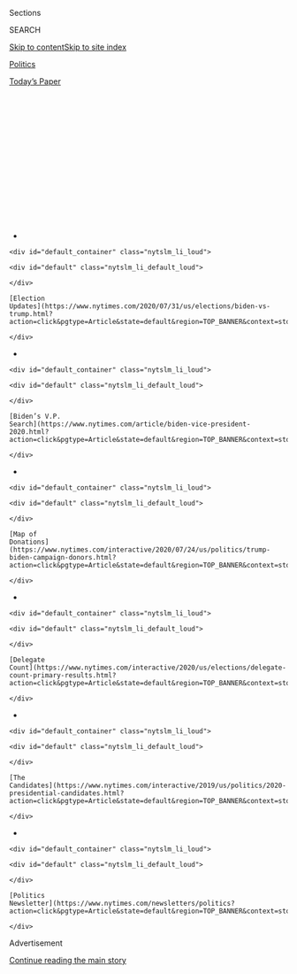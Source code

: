 <div id="app">

<div>

<div>

<div>

<div class="NYTAppHideMasthead css-1q2w90k e1suatyy0">

<div class="section css-ui9rw0 e1suatyy2">

<div class="css-eph4ug er09x8g0">

<div class="css-6n7j50">

</div>

<span class="css-1dv1kvn">Sections</span>

<div class="css-10488qs">

<span class="css-1dv1kvn">SEARCH</span>

</div>

[Skip to content](#site-content)[Skip to site
index](#site-index)

</div>

<div id="masthead-section-label" class="css-1wr3we4 eaxe0e00">

[Politics](https://www.nytimes.com/section/politics)

</div>

<div class="css-10698na e1huz5gh0">

</div>

</div>

<div id="masthead-bar-one" class="section hasLinks css-15hmgas e1csuq9d3">

<div class="css-uqyvli e1csuq9d0">

</div>

<div class="css-1uqjmks e1csuq9d1">

</div>

<div class="css-9e9ivx">

[](https://myaccount.nytimes.com/auth/login?response_type=cookie&client_id=vi)

</div>

<div class="css-1bvtpon e1csuq9d2">

[Today’s
Paper](https://www.nytimes.com/section/todayspaper)

</div>

</div>

</div>

</div>

<div data-aria-hidden="false">

<div id="site-content" data-role="main">

<div>

<div class="css-1aor85t" style="opacity:0.000000001;z-index:-1;visibility:hidden">

<div class="css-1hqnpie">

<div class="css-epjblv">

<span class="css-17xtcya">[Politics](/section/politics)</span><span class="css-x15j1o">|</span><span class="css-fwqvlz">Trump’s
Approval Rating, Biden V.P. Search: The Latest in the 2020
Race</span>

</div>

<div class="css-k008qs">

<div class="css-1iwv8en">

<span class="css-18z7m18"></span>

<div>

</div>

</div>

<span class="css-1n6z4y">https://nyti.ms/2Pgc9kw</span>

<div class="css-1705lsu">

<div class="css-4xjgmj">

<div class="css-4skfbu" data-role="toolbar" data-aria-label="Social Media Share buttons, Save button, and Comments Panel with current comment count" data-testid="share-tools">

  - 
  - 
  - 
  - 
    
    <div class="css-6n7j50">
    
    </div>

  - 

</div>

</div>

</div>

</div>

</div>

</div>

<div id="NYT_TOP_BANNER_REGION" class="css-13pd83m">

<div>

<div id="styln-elections-notifications-menu" class="section interactive-content interactive-size-medium css-1edisqu">

<div class="css-17ih8de interactive-body">

<div class="nytslm_innerContainer" data-aria-live="polite">

<div class="nytslm_title">

</div>

  - 
    
    <div id="default_container" class="nytslm_li_loud">
    
    <div id="default" class="nytslm_li_default_loud">
    
    </div>
    
    [Election
    Updates](https://www.nytimes.com/2020/07/31/us/elections/biden-vs-trump.html?action=click&pgtype=Article&state=default&region=TOP_BANNER&context=storylines_menu)
    
    </div>

  - 
    
    <div id="default_container" class="nytslm_li_loud">
    
    <div id="default" class="nytslm_li_default_loud">
    
    </div>
    
    [Biden’s V.P.
    Search](https://www.nytimes.com/article/biden-vice-president-2020.html?action=click&pgtype=Article&state=default&region=TOP_BANNER&context=storylines_menu)
    
    </div>

  - 
    
    <div id="default_container" class="nytslm_li_loud">
    
    <div id="default" class="nytslm_li_default_loud">
    
    </div>
    
    [Map of
    Donations](https://www.nytimes.com/interactive/2020/07/24/us/politics/trump-biden-campaign-donors.html?action=click&pgtype=Article&state=default&region=TOP_BANNER&context=storylines_menu)
    
    </div>

  - 
    
    <div id="default_container" class="nytslm_li_loud">
    
    <div id="default" class="nytslm_li_default_loud">
    
    </div>
    
    [Delegate
    Count](https://www.nytimes.com/interactive/2020/us/elections/delegate-count-primary-results.html?action=click&pgtype=Article&state=default&region=TOP_BANNER&context=storylines_menu)
    
    </div>

  - 
    
    <div id="default_container" class="nytslm_li_loud">
    
    <div id="default" class="nytslm_li_default_loud">
    
    </div>
    
    [The
    Candidates](https://www.nytimes.com/interactive/2019/us/politics/2020-presidential-candidates.html?action=click&pgtype=Article&state=default&region=TOP_BANNER&context=storylines_menu)
    
    </div>

  - 
    
    <div id="default_container" class="nytslm_li_loud">
    
    <div id="default" class="nytslm_li_default_loud">
    
    </div>
    
    [Politics
    Newsletter](https://www.nytimes.com/newsletters/politics?action=click&pgtype=Article&state=default&region=TOP_BANNER&context=storylines_menu)
    
    </div>

</div>

</div>

</div>

</div>

</div>

<div id="top-wrapper" class="css-1sy8kpn">

<div id="top-slug" class="css-l9onyx">

Advertisement

</div>

[Continue reading the main
story](#after-top)

<div class="ad top-wrapper" style="text-align:center;height:100%;display:block;min-height:250px">

<div id="top" class="place-ad" data-position="top" data-size-key="top">

</div>

</div>

<div id="after-top">

</div>

</div>

<div>

<div id="sponsor-wrapper" class="css-1hyfx7x">

<div id="sponsor-slug" class="css-19vbshk">

Supported by

</div>

[Continue reading the main
story](#after-sponsor)

<div id="sponsor" class="ad sponsor-wrapper" style="text-align:center;height:100%;display:block">

</div>

<div id="after-sponsor">

</div>

</div>

<div class="css-186x18t">

News
Analysis

</div>

<div class="css-1vkm6nb ehdk2mb0">

# Trump’s Approval Rating, Biden V.P. Search: The Latest in the 2020 Race

</div>

President Trump’s more sober messaging on the coronavirus crisis didn’t
last long. For Joe Biden, the search for a running mate may last a
little longer.

<div class="css-79elbk" data-testid="photoviewer-wrapper">

<div class="css-z3e15g" data-testid="photoviewer-wrapper-hidden">

</div>

<div class="css-1a48zt4 ehw59r15" data-testid="photoviewer-children">

![<span class="css-16f3y1r e13ogyst0" data-aria-hidden="true">Former
Vice President Joseph R. Biden Jr. appears to be giving himself an
extension to complete his
ticket.</span><span class="css-cnj6d5 e1z0qqy90" itemprop="copyrightHolder"><span class="css-1ly73wi e1tej78p0">Credit...</span><span><span>Michelle
V. Agins/The New York
Times</span></span></span>](https://static01.nyt.com/images/2020/08/01/us/politics/01moments1/merlin_175045695_792fda51-d1e1-4b1b-87db-391f651713ec-articleLarge.jpg?quality=75&auto=webp&disable=upscale)

</div>

</div>

<div class="css-18e8msd">

<div class="css-pdw9fk epjyd6m0">

<div class="css-1txwxcy ey68jwv0" data-aria-hidden="true">

[![Annie
Karni](https://static01.nyt.com/images/2019/02/05/multimedia/author-annie-karni/author-annie-karni-thumbLarge.png
"Annie Karni")](https://www.nytimes.com/by/annie-karni)[![Astead W.
Herndon](https://static01.nyt.com/images/2018/09/14/us/author-head-astead/author-head-astead-thumbLarge-v2.png
"Astead W. Herndon")](https://www.nytimes.com/by/astead-w-herndon)

</div>

<div class="css-1baulvz">

By [<span class="css-1baulvz" itemprop="name">Annie
Karni</span>](https://www.nytimes.com/by/annie-karni) and
[<span class="css-1baulvz last-byline" itemprop="name">Astead W.
Herndon</span>](https://www.nytimes.com/by/astead-w-herndon)

</div>

</div>

  - Aug. 1, 2020, <span class="css-epvm6">5:00 a.m.
    ET</span>

  - 
    
    <div class="css-4xjgmj">
    
    <div class="css-d8bdto" data-role="toolbar" data-aria-label="Social Media Share buttons, Save button, and Comments Panel with current comment count" data-testid="share-tools">
    
      - 
      - 
      - 
      - 
        
        <div class="css-6n7j50">
        
        </div>
    
      - 
    
    </div>
    
    </div>

</div>

</div>

<div class="section meteredContent css-1r7ky0e" name="articleBody" itemprop="articleBody">

<div class="css-1fanzo5 StoryBodyCompanionColumn">

<div class="css-53u6y8">

*Welcome to our weekly analysis of the state of the 2020 campaign.*

## The week in numbers

  - Less than 100 days before the election, President Trump’s approval
    rating is stuck deep in the red. Gallup updated its [approval
    tracker](https://news.gallup.com/poll/203207/trump-job-approval-weekly.aspx)
    this week, showing Trump **15 points down**.

  - His approval rating on the coronavirus is even weaker **(–21)**,
    according to [FiveThirtyEight’s polling
    average](https://projects.fivethirtyeight.com/coronavirus-polls/).

  - A [Monmouth University
    poll](https://www.monmouth.edu/polling-institute/reports/monmouthpoll_GA_072920/)
    of Georgia, traditionally a red state, showed a dead heat, with
    Trump and Joe Biden each receiving **47 percent** support from
    registered voters.

  - Polls
    [of](http://maristpoll.marist.edu/wp-content/uploads/2020/07/NBC-News_Marist-Poll-AZ-NOS-and-Tables_202007231249.pdf)
    [Arizona](https://cdn.cnn.com/cnn/2020/images/07/26/rel1_az.pdf),
    [Florida](https://cdn.cnn.com/cnn/2020/images/07/26/rel1_fl.pdf) and
    [North
    Carolina](https://assets.documentcloud.org/documents/7007170/NBC-News-Marist-Poll-NC-Annotated-Questionnaire.pdf)
    showed Biden with an edge in each of those states, all of which
    Trump won four years ago.

<!-- end list -->

  - Biden spent **$11.8 million** on television ads, while Trump spent
    **$4.7 million**. Trump’s campaign pulled its TV ads for six days,
    briefly bringing its spending to $0 nationwide, as the new campaign
    manager, Bill Stepien, conducted a “review” of the ad strategy.

  - On Facebook, Trump again outspent Biden, roughly **$4.2 million** to
    just under **$810,000**.

## Catch me up

</div>

</div>

<div class="css-79elbk" data-testid="photoviewer-wrapper">

<div class="css-z3e15g" data-testid="photoviewer-wrapper-hidden">

</div>

<div class="css-1a48zt4 ehw59r15" data-testid="photoviewer-children">

![<span class="css-16f3y1r e13ogyst0" data-aria-hidden="true">President
Trump’s approval rating remains
underwater.</span><span class="css-cnj6d5 e1z0qqy90" itemprop="copyrightHolder"><span class="css-1ly73wi e1tej78p0">Credit...</span><span>Al
Drago for The New York
Times</span></span>](https://static01.nyt.com/images/2020/08/01/us/politics/01moments2/merlin_175167909_5727e01c-5584-4cfc-a48b-86f52c54eaad-articleLarge.jpg?quality=75&auto=webp&disable=upscale)

</div>

</div>

<div class="css-1fanzo5 StoryBodyCompanionColumn">

<div class="css-53u6y8">

If last week was billed by White House officials as a new direction for
Mr. Trump — an attempt to stabilize his sinking approval rating by
appearing to take the coronavirus crisis more seriously — this week is
the one we all knew would inevitably follow, when his id took back the
steering wheel.

Gone was the new message about the importance of wearing masks, or any
sustained focus on what he claims is fast progress toward a vaccine. On
Thursday, Mr. Trump suggested for the first time that [the election
could be
delayed](https://www.nytimes.com/2020/07/30/us/politics/trump-delay-2020-election.html)
— a move some of his own former advisers described as a feeble attempt
to get ahead of a potential loss in November.

Earlier, Mr. Trump defended his decision to retweet a claim that
hydroxychloroquine was a “cure” for the virus and that masks were
unnecessary.

</div>

</div>

<div class="css-1fanzo5 StoryBodyCompanionColumn">

<div class="css-53u6y8">

“They’re very respected doctors,” he said, referring to a woman who has
also promoted videos claiming doctors make medicine using DNA from
aliens. “There was a woman who was spectacular in her statements about
it, and she’s had tremendous success with
it.”

<div id="NYT_MAIN_CONTENT_1_REGION" class="css-9tf9ac">

<div>

<div id="styln-nfldraft-updates-block" class="section interactive-content interactive-size-medium css-1ftcdic">

<div class="css-17ih8de interactive-body">

<div id="styln-briefing-block" data-asset-id="">

<div class="briefing-block-header-section">

# [Latest Updates: 2020 Election](https://www.nytimes.com/2020/07/31/us/elections/biden-vs-trump.html?action=click&pgtype=Article&state=default&region=MAIN_CONTENT_1&context=storylines_live_updates)

<div class="briefing-block-ts">

Updated 2020-08-01T01:26:45.732Z

</div>

</div>

  - [Kamala Harris, a top vice-presidential contender, confronts double
    standards.](https://www.nytimes.com/2020/07/31/us/elections/biden-vs-trump.html?action=click&pgtype=Article&state=default&region=MAIN_CONTENT_1&context=storylines_live_updates#link-29fdff45)
  - [Karen Bass and Susan Rice are rising on Biden’s vice-presidential
    shortlist.](https://www.nytimes.com/2020/07/31/us/elections/biden-vs-trump.html?action=click&pgtype=Article&state=default&region=MAIN_CONTENT_1&context=storylines_live_updates#link-13ec3d9c)
  - [Trump says Russian bounties to kill U.S. troops ‘never took
    place.’](https://www.nytimes.com/2020/07/31/us/elections/biden-vs-trump.html?action=click&pgtype=Article&state=default&region=MAIN_CONTENT_1&context=storylines_live_updates#link-49e9a016)

<div class="briefing-block-footer">

<div class="briefing-block-footer-meta">

[See more
updates](https://www.nytimes.com/2020/07/31/us/elections/biden-vs-trump.html?action=click&pgtype=Article&state=default&region=MAIN_CONTENT_1&context=storylines_live_updates)

</div>

</div>

</div>

</div>

</div>

</div>

</div>

And he made an appeal to white suburban voters by trying [to stir up
racist
fears](https://www.nytimes.com/2020/07/29/us/politics/trump-suburbs-housing-white-voters.html)
about low-income housing and the people who live there.

In short, it’s nearly four years in, and we know there’s never a new
tone, just short periods of quiet before the president once again
reveals his baser
instincts.

## Mourning Herman Cain, but avoiding reality

</div>

</div>

<div class="css-79elbk" data-testid="photoviewer-wrapper">

<div class="css-z3e15g" data-testid="photoviewer-wrapper-hidden">

</div>

<div class="css-1a48zt4 ehw59r15" data-testid="photoviewer-children">

<div class="css-1xdhyk6 erfvjey0">

<span class="css-1ly73wi e1tej78p0">Image</span>

<div class="css-zjzyr8">

<div data-testid="lazyimage-container" style="height:249.39999999999998px">

</div>

</div>

</div>

<span class="css-16f3y1r e13ogyst0" data-aria-hidden="true">Herman Cain
in 2012, when he ran for the Republican presidential
nomination.</span><span class="css-cnj6d5 e1z0qqy90" itemprop="copyrightHolder"><span class="css-1ly73wi e1tej78p0">Credit...</span><span>Monica
Lopossay for The New York Times</span></span>

</div>

</div>

<div class="css-1fanzo5 StoryBodyCompanionColumn">

<div class="css-53u6y8">

This week brought the grim reality that few close to the president
wanted to acknowledge: that failing to strictly follow precautions
against the coronavirus, like wearing masks and practicing social
distancing, could have dire personal consequences.

</div>

</div>

<div class="css-1fanzo5 StoryBodyCompanionColumn">

<div class="css-53u6y8">

Herman Cain, a former Republican presidential candidate who served as a
chairman of Black Voices for Trump, [died
Thursday](https://www.nytimes.com/2020/07/30/us/politics/herman-cain-dead.html)
because of complications from the virus, weeks after attending Mr.
Trump’s indoor rally in Tulsa, Okla. It had been a loaded setting and
date — the weekend of Juneteenth, as protests over the death of George
Floyd spread across the country — and the president needed as many Black
supporters in attendance as he could muster.

Mr. Trump tweeted his condolences, calling Mr. Cain “an American
patriot, and great friend.” Kayleigh McEnany, the White House press
secretary, said in a statement that Mr. Cain “represented the very best
of the American spirit.”

There was no nod to the reality that Mr. Cain may have put himself at
greater risk because he was trying to be a good soldier for Mr. Trump.
Inside the Tulsa arena, Mr. Cain posted selfies showing him sitting with
other Black Trump supporters, none of whom wore masks.

It was an outcome that few in Trumpworld wanted to bear a measure of
responsibility for. One campaign adviser said Thursday he hoped no one
would “politicize” Mr. Cain’s death, and noted that it was impossible to
tell where someone might have contracted the virus. The campaign did not
respond to a request for comment about Mr. Cain’s attendance at the
rally.

Meanwhile, the coronavirus continues to circle Mr. Trump:

  - His national security adviser, Robert O’Brien, became the latest and
    most senior member of the administration [to test positive for the
    coronavirus](https://www.nytimes.com/2020/07/27/us/politics/robert-obrien-virus.html).

  - Kimberly Guilfoyle, the girlfriend of Mr. Trump’s eldest son and a
    top fund-raising official for the re-election campaign, has received
    a clean bill of health since her positive test for the coronavirus
    this month. And she’s already been spotted back at the White
House.

## A rarity: Obama goes there

</div>

</div>

<div class="css-79elbk" data-testid="photoviewer-wrapper">

<div class="css-z3e15g" data-testid="photoviewer-wrapper-hidden">

</div>

<div class="css-1a48zt4 ehw59r15" data-testid="photoviewer-children">

<div class="css-1xdhyk6 erfvjey0">

<span class="css-1ly73wi e1tej78p0">Image</span>

<div class="css-zjzyr8">

<div data-testid="lazyimage-container" style="height:219.75555555555556px">

</div>

</div>

</div>

<span class="css-16f3y1r e13ogyst0" data-aria-hidden="true">Former
President Barack Obama eulogized Representative John Lewis in
Atlanta.</span><span class="css-cnj6d5 e1z0qqy90" itemprop="copyrightHolder"><span class="css-1ly73wi e1tej78p0">Credit...</span><span>Pool
photo by Alyssa Pointer</span></span>

</div>

</div>

<div class="css-1fanzo5 StoryBodyCompanionColumn">

<div class="css-53u6y8">

To describe former President Barack Obama’s public statements about his
successor as carefully crafted is an understatement. Each word is
considered, each jab measured exactly, as Mr. Obama balances the weight
of his global prominence with his desire to let the current leaders of
the Democratic Party chart their own course.

On Thursday, however, he leaned all the way in. No more flowery Medium
posts.

Delivering [the
eulogy](https://www.nytimes.com/2020/07/30/us/obama-eulogy-john-lewis-full-transcript.html)
for John Lewis, the civil rights giant and Atlanta congressman, Mr.
Obama gave his full treatise on the current political moment, laying out
policy priorities and a searing critique of Mr. Trump without ever
saying his name. It was the type of anti-Trump counterprogramming that
many of Mr. Obama's supporters have wanted to see for years.

</div>

</div>

<div class="css-1fanzo5 StoryBodyCompanionColumn">

<div class="css-53u6y8">

It also represented a soft evolution from the former president, who
embraced several ideas that he had not endorsed while in the White
House. Consider what he backed, and his history:

  - Mr. Obama made a spirited call for election reforms, including
    making Election Day a national holiday and restoring the Voting
    Rights Act, which was neutered in 2013 by the Supreme Court. During
    his presidency, Mr. Obama at times downplayed the impact of voter
    suppression, focusing more on voter apathy. He has focused more on
    suppression efforts in recent years, as has his party.

  - Mr. Obama called the Senate filibuster a “[Jim Crow
    relic](https://www.nytimes.com/2020/07/30/us/obama-filibuster-senate-democrats.html),”
    his strongest comments against the 60-vote procedural threshold that
    has stopped major legislation by both parties. His words contradict
    then-Senator Obama and then-President Obama, who shied from
    filibuster elimination efforts from the party’s progressive base. He
    even gained a new convert: Senator Bernie Sanders of Vermont
    endorsed filibuster elimination after Mr. Obama’s comments, a
    reversal for the former presidential candidate.

  - On the filibuster, Mr. Obama’s transition subtly mimics Mr. Biden’s.
    As a longtime Delaware senator, Mr. Biden rejected the idea of
    eliminating the filibuster. However, in recent comments at a
    Democratic fund-raiser, he signaled an openness if Republican
    obstruction precluded reforms. The Obama-Biden mind meld continues.

## Veepstakes is finally here (kind of)

At long last, the month is August, and Mr. Biden’s self-imposed time
frame for [a vice-presidential
selection](https://www.nytimes.com/article/biden-vice-president-2020.html)
has arrived. There are only two caveats: All indications are that he is
going to give himself an extension, and we are barely closer to knowing
the selection — or even the finalists — than at the start of July.

Supporters of possible candidates have made public and private cases for
their favorites, and Mr. Biden’s campaign has fueled speculation by
holding events with several contenders. Two candidates have more
recently moved toward the top of Mr. Biden’s list: [Representative Karen
Bass of California and Susan E.
Rice](https://www.nytimes.com/2020/07/31/us/politics/joseph-biden-vice-president.html),
the former national security adviser.

Here’s what we know (and what we don’t):

  - **Mr. Biden’s selection will be historic:** Although he made clear
    months ago that he would select a woman, the history-making
    possibility of a female vice president should not be underplayed.
    Given that Mr. Biden might choose a woman of color, the glass
    ceiling could crack two times over.

  - **Mr. Biden wants a governing partner:** So much is made about what
    the selection could mean for the November outcome, but that is
    likely not the most important factor. Mr. Biden saw himself as a
    complementary piece to Mr. Obama’s administration, and will be
    looking for someone with whom he has a personal rapport. Much of his
    decision will come down to things that are hard to quantify in
    strictly political terms. It’s more vibes than science.

  - **Mr. Biden will be shaping future primaries:** It is unclear
    whether Mr. Biden’s choice will shape the race against Mr. Trump,
    but the selection could have an imprint on Democratic presidential
    politics going forward. If Mr. Biden wins, his vice president will
    have a huge national platform to define and expand her political
    brand, much as Mr. Biden did under Mr. Obama. This could put her in
    pole position to dominate the party’s more moderate wing after Mr.
    Biden. Being No. 2 is a low-risk, high-reward position, particularly
    for someone who would be the first woman ever to hold the
office.

## What you might have missed

</div>

</div>

<div class="css-79elbk" data-testid="photoviewer-wrapper">

<div class="css-z3e15g" data-testid="photoviewer-wrapper-hidden">

</div>

<div class="css-1a48zt4 ehw59r15" data-testid="photoviewer-children">

<div class="css-1xdhyk6 erfvjey0">

<span class="css-1ly73wi e1tej78p0">Image</span>

<div class="css-zjzyr8">

<div data-testid="lazyimage-container" style="height:257.77777777777777px">

</div>

</div>

</div>

<span class="css-16f3y1r e13ogyst0" data-aria-hidden="true">Susan E.
Rice, the former national security adviser, is a top candidate to be Mr.
Biden’s running
mate.</span><span class="css-cnj6d5 e1z0qqy90" itemprop="copyrightHolder"><span class="css-1ly73wi e1tej78p0">Credit...</span><span>Mark
Humphrey/Associated Press</span></span>

</div>

</div>

<div class="css-1fanzo5 StoryBodyCompanionColumn">

<div class="css-53u6y8">

  - Ms. Rice once considered running against Senator Susan Collins of
    Maine. Now she’s a candidate to be Mr. Biden’s running mate. If she
    doesn’t get chosen, she’s still open to running for office — [maybe
    even for Senate in Washington, D.C., if it becomes a
    state](https://www.nytimes.com/2020/07/27/us/politics/susan-rice-biden-vice-president.html).

  - Mr. Biden released the fourth piece of his “Build Back Better”
    economic proposal, [an effort to show that racial justice is
    integral to his policy
    vision](https://www.nytimes.com/2020/07/28/us/politics/joe-biden-racial-justice-economy-plan.html).
    It promises to “leverage more than $150 billion in new capital and
    opportunities for small businesses that have been structurally
    excluded for generations.”

  - Mr. Trump faces several problems in Michigan, a state he carried in
    2016 by only 10,704 votes. [His campaign has now pulled ads from the
    state’s airwaves almost
    entirely](http://nytimes.com/2020/07/29/us/politics/michigan-trump-biden-2020.html).

Giovanni Russonello contributed
reporting.

</div>

</div>

</div>

<div>

</div>

<div>

</div>

<div id="NYT_BELOW_MAIN_CONTENT_REGION">

<div>

<div id="STLYN_guide_v1_STYLN_guide_a" class="section css-l08pwh interactive-content interactive-size-medium">

<div class="css-17ih8de interactive-body">

<div class="g-story g-freebird g-max-limit" data-preview-slug="styln-scroll-guide">

</div>

<div id="g-electionguide-id" class="g-electionguide">

<div class="g-electionguide-container">

<div class="g-electionguide-wrapper">

<div class="g-electionguide-logo">

</div>

# Our 2020 Election Guide

Updated July 31, 2020

  - 
    
    -----
    
    ## The Latest
    
      - President Trump’s assault on the Postal Service is intersecting
        with his attacks on mail-in voting. [Voting rights groups say it
        is a recipe for
        disaster.](https://www.nytimes.com/2020/07/31/us/politics/trump-usps-mail-delays.html?action=click&pgtype=Article&state=default&region=BELOW_MAIN_CONTENT&context=storylines_guide)

  - 
    
    -----
    
    ## Biden’s V.P. Search
    
      - [Here are 13
        women](https://www.nytimes.com/article/biden-vice-president-2020.html?action=click&pgtype=Article&state=default&region=BELOW_MAIN_CONTENT&context=storylines_guide)
        who have been under consideration to be Joe Biden’s running
        mate, and why each might be chosen — and might not be.

  - 
    
    -----
    
    ## Keep Up With Our Coverage
    
      - Get an
        [email](https://www.nytimes.com/newsletters/politics?action=click&pgtype=Article&state=default&region=BELOW_MAIN_CONTENT&context=storylines_guide)
        recapping the day’s news
    
    <!-- end list -->
    
      - Download our mobile app on
        [iOS](https://apps.apple.com/us/app/nytimes/id284862083?ls=1&mat_click_id=5c79ae7455014fd1bd66b5610c05b8f2-20191112-16948&referrer=mat_click_id%3D5c79ae7455014fd1bd66b5610c05b8f2-20191112-16948%26link_click_id%3D722930677036718082)
        and
        [Android](http://a.localytics.com/android?id=com.nytimes.android&referrer=utm_source%3Dother_nyt_mobile_web%26utm_medium%3DWeb%2520page%26utm_term%3DGeneral%2520Mobile%2520Page%26utm_campaign%3DNYT%2520Mobile%2520General%2520Page)
        and turn on Breaking News and Politics alerts

</div>

</div>

</div>

</div>

</div>

</div>

</div>

<div>

</div>

<div>

<div id="bottom-wrapper" class="css-1ede5it">

<div id="bottom-slug" class="css-l9onyx">

Advertisement

</div>

[Continue reading the main
story](#after-bottom)

<div id="bottom" class="ad bottom-wrapper" style="text-align:center;height:100%;display:block;min-height:90px">

</div>

<div id="after-bottom">

</div>

</div>

</div>

</div>

</div>

## Site Index

<div>

</div>

## Site Information Navigation

  - [© <span>2020</span> <span>The New York Times
    Company</span>](https://help.nytimes.com/hc/en-us/articles/115014792127-Copyright-notice)

<!-- end list -->

  - [NYTCo](https://www.nytco.com/)
  - [Contact
    Us](https://help.nytimes.com/hc/en-us/articles/115015385887-Contact-Us)
  - [Work with us](https://www.nytco.com/careers/)
  - [Advertise](https://nytmediakit.com/)
  - [T Brand Studio](http://www.tbrandstudio.com/)
  - [Your Ad
    Choices](https://www.nytimes.com/privacy/cookie-policy#how-do-i-manage-trackers)
  - [Privacy](https://www.nytimes.com/privacy)
  - [Terms of
    Service](https://help.nytimes.com/hc/en-us/articles/115014893428-Terms-of-service)
  - [Terms of
    Sale](https://help.nytimes.com/hc/en-us/articles/115014893968-Terms-of-sale)
  - [Site
    Map](https://spiderbites.nytimes.com)
  - [Help](https://help.nytimes.com/hc/en-us)
  - [Subscriptions](https://www.nytimes.com/subscription?campaignId=37WXW)

</div>

</div>

</div>

</div>
